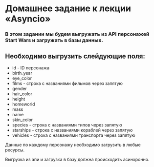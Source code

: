 # Домашнее задание к лекции «Asyncio»


### В этом задании мы будем выгружать из API персонажей Start Wars и загружать в базы данных.

## Необходимо выгрузить cлейдующие поля:
* id - ID персонажа
* birth_year
* eye_color
* films - строка с названиями фильмов через запятую
* gender
* hair_color
* height
* homeworld
* mass
* name
* skin_color
* species - строка с названиями типов через запятую
* starships - строка с названиями кораблей через запятую
* vehicles - строка с названиями транспорта через запятую


Данные по каждому персонажу необходимо загрузить в любые ресурсы.

Выгрузка из апи и загрузка в базу должна происходить асинхронно.
